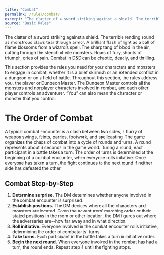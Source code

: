 ```yaml
---
title: "Combat"
permalink: /rules/combat/
excerpt: "The clatter of a sword striking against a shield. The terrible rending sound as monstrous claws tear through armor. A brilliant flash of light as a ball of flame blossoms from a wizard’s spell. The sharp tang of blood in the air, cutting through the stench of vile monsters. Roars of fury, shouts of triumph, cries of pain. Combat in D&D can be chaotic, deadly, and thrilling."
source: "Basic Rules"
---
```

The clatter of a sword striking against a shield. The terrible rending sound as monstrous claws tear through armor. A brilliant flash of light as a ball of flame blossoms from a wizard’s spell. The sharp tang of blood in the air, cutting through the stench of vile monsters. Roars of fury, shouts of triumph, cries of pain. Combat in D&D can be chaotic, deadly, and thrilling.

This section provides the rules you need for your characters and monsters to engage in combat, whether it is a brief skirmish or an extended conflict in a dungeon or on a field of battle. Throughout this section, the rules address you, the player or Dungeon Master. The Dungeon Master controls all the monsters and nonplayer characters involved in combat, and each other player controls an adventurer. “You” can also mean the character or monster that you control.

# The Order of Combat
A typical combat encounter is a clash between two sides, a flurry of weapon swings, feints, parries, footwork, and spellcasting. The game organizes the chaos of combat into a cycle of rounds and turns. A round represents about 6 seconds in the game world. During a round, each participant in a battle takes a turn. The order of turns is determined at the beginning of a combat encounter, when everyone rolls initiative. Once everyone has taken a turn, the fight continues to the next round if neither side has defeated the other.

## Combat Step-by-Step

1. **Determine surprise.** The DM determines whether anyone involved in the combat encounter is surprised.
1. **Establish positions.** The DM decides where all the characters and monsters are located. Given the adventurers' marching order or their stated positions in the room or other location, the DM figures out where the adversaries are--how far away and in what direction.
1. **Roll initiative.** Everyone involved in the combat encounter rolls initiative, determining the order of combatants' turns.
1. **Take turns.** Each participant in the battle takes a turn in initiative order.
1. **Begin the next round.** When everyone involved in the combat has had a turn, the round ends. Repeat step 4 until the fighting stops.
